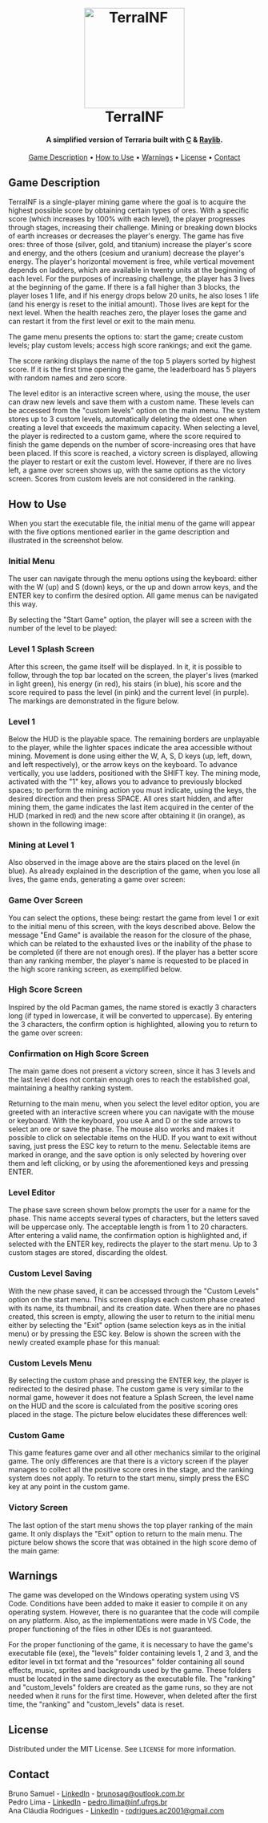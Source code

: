 <h1 align="center">
    <br>
    <img src="https://user-images.githubusercontent.com/97703272/231913688-c90284cf-8a46-471f-94b1-1f9574a49f61.png" alt="TerraINF" width="200">
    <br>
    TerraINF
    <br>
</h1>

<h4 align="center">A simplified version of Terraria built with <a href="https://en.wikipedia.org/wiki/C_(programming_language)" target="_blank">C</a> & <a href="https://www.raylib.com/" target="_blank">Raylib</a>.</h4>

<p align="center">
    <a href="#game-description">Game Description</a> •
    <a href="#how-to-use">How to Use</a> •
    <a href="#warnings">Warnings</a> •
    <a href="#license">License</a> •
    <a href="#contact">Contact</a>
</p>


## Game Description

TerraINF is a single-player mining game where the goal is to acquire the highest possible score by obtaining certain types of ores. With a specific score (which increases by 100% with each level), the player progresses through stages, increasing their challenge. Mining or breaking down blocks of earth increases or decreases the player's energy. The game has five ores: three of those (silver, gold, and titanium) increase the player's score and energy, and the others (cesium and uranium) decrease the player's energy. The player's horizontal movement is free, while vertical movement depends on ladders, which are available in twenty units at the beginning of each level. For the purposes of increasing challenge, the player has 3 lives at the beginning of the game. If there is a fall higher than 3 blocks, the player loses 1 life, and if his energy drops below 20 units, he also loses 1 life (and his energy is reset to the initial amount). Those lives are kept for the next level. When the health reaches zero, the player loses the game and can restart it from the first level or exit to the main menu.

The game menu presents the options to: start the game; create custom levels; play custom levels; access high score rankings; and exit the game. 

The score ranking displays the name of the top 5 players sorted by highest score. If it is the first time opening the game, the leaderboard has 5 players with random names and zero score.

The level editor is an interactive screen where, using the mouse, the user can draw new levels and save them with a custom name. These levels can be accessed from the "custom levels" option on the main menu. The system stores up to 3 custom levels, automatically deleting the oldest one when creating a level that exceeds the maximum capacity. When selecting a level, the player is redirected to a custom game, where the score required to finish the game depends on the number of score-increasing ores that have been placed. If this score is reached, a victory screen is displayed, allowing the player to restart or exit the custom level. However, if there are no lives left, a game over screen shows up, with the same options as the victory screen. Scores from custom levels are not considered in the ranking.


## How to Use

When you start the executable file, the initial menu of the game will appear with the five options mentioned earlier in the game description and illustrated in the screenshot below. 


### Initial Menu

The user can navigate through the menu options using the keyboard: either with the W (up) and S (down) keys, or the up and down arrow keys, and the ENTER key to confirm the desired option. All game menus can be navigated this way.

By selecting the "Start Game" option, the player will see a screen with the number of the level to be played: 


### Level 1 Splash Screen

After this screen, the game itself will be displayed. In it, it is possible to follow, through the top bar located on the screen, the player's lives (marked in light green), his energy (in red), his stairs (in blue), his score and the score required to pass the level (in pink) and the current level (in purple). The markings are demonstrated in the figure below. 


### Level 1

Below the HUD is the playable space. The remaining borders are unplayable to the player, while the lighter spaces indicate the area accessible without mining. Movement is done using either the W, A, S, D keys (up, left, down, and left respectively), or the arrow keys on the keyboard. To advance vertically, you use ladders, positioned with the SHIFT key. The mining mode, activated with the "1" key, allows you to advance to previously blocked spaces; to perform the mining action you must indicate, using the keys, the desired direction and then press SPACE. All ores start hidden, and after mining them, the game indicates the last item acquired in the center of the HUD (marked in red) and the new score after obtaining it (in orange), as shown in the following image: 


### Mining at Level 1

Also observed in the image above are the stairs placed on the level (in blue). As already explained in the description of the game, when you lose all lives, the game ends, generating a game over screen: 


### Game Over Screen

You can select the options, these being: restart the game from level 1 or exit to the initial menu of this screen, with the keys described above. Below the message "End Game" is available the reason for the closure of the phase, which can be related to the exhausted lives or the inability of the phase to be completed (if there are not enough ores). If the player has a better score than any ranking member, the player's name is requested to be placed in the high score ranking screen, as exemplified below. 


### High Score Screen

Inspired by the old Pacman games, the name stored is exactly 3 characters long (if typed in lowercase, it will be converted to uppercase). By entering the 3 characters, the confirm option is highlighted, allowing you to return to the game over screen: 


### Confirmation on High Score Screen

The main game does not present a victory screen, since it has 3 levels and the last level does not contain enough ores to reach the established goal, maintaining a healthy ranking system. 

Returning to the main menu, when you select the level editor option, you are greeted with an interactive screen where you can navigate with the mouse or keyboard. With the keyboard, you use A and D or the side arrows to select an ore or save the phase. The mouse also works and makes it possible to click on selectable items on the HUD. If you want to exit without saving, just press the ESC key to return to the menu. Selectable items are marked in orange, and the save option is only selected by hovering over them and left clicking, or by using the aforementioned keys and pressing ENTER. 


### Level Editor

The phase save screen shown below prompts the user for a name for the phase. This name accepts several types of characters, but the letters saved will be uppercase only. The acceptable length is from 1 to 20 characters. After entering a valid name, the confirmation option is highlighted and, if selected with the ENTER key, redirects the player to the start menu. Up to 3 custom stages are stored, discarding the oldest. 


### Custom Level Saving

With the new phase saved, it can be accessed through the "Custom Levels" option on the start menu. This screen displays each custom phase created with its name, its thumbnail, and its creation date. When there are no phases created, this screen is empty, allowing the user to return to the initial menu either by selecting the "Exit" option (same selection keys as in the initial menu) or by pressing the ESC key. Below is shown the screen with the newly created example phase for this manual: 


### Custom Levels Menu

By selecting the custom phase and pressing the ENTER key, the player is redirected to the desired phase. The custom game is very similar to the normal game, however it does not feature a Splash Screen, the level name on the HUD and the score is calculated from the positive scoring ores placed in the stage. The picture below elucidates these differences well: 


### Custom Game

This game features game over and all other mechanics similar to the original game. The only differences are that there is a victory screen if the player manages to collect all the positive score ores in the stage, and the ranking system does not apply. To return to the start menu, simply press the ESC key at any point in the custom game. 


### Victory Screen

The last option of the start menu shows the top player ranking of the main game. It only displays the "Exit" option to return to the main menu. The picture below shows the score that was obtained in the high score demo of the main game: 


## Warnings

The game was developed on the Windows operating system using VS Code. Conditions have been added to make it easier to compile it on any operating system. However, there is no guarantee that the code will compile on any platform. Also, as the implementations were made in VS Code, the proper functioning of the files in other IDEs is not guaranteed.

For the proper functioning of the game, it is necessary to have the game's executable file (exe), the "levels" folder containing levels 1, 2 and 3, and the editor level in txt format and the "resources" folder containing all sound effects, music, sprites and backgrounds used by the game. These folders must be located in the same directory as the executable file. The "ranking" and "custom_levels" folders are created as the game runs, so they are not needed when it runs for the first time. However, when deleted after the first time, the "ranking" and "custom_levels" data is reset.


## License

Distributed under the MIT License. See `LICENSE` for more information.


## Contact

Bruno Samuel - [LinkedIn](https://www.linkedin.com/in/brunosag/) - brunosag@outlook.com.br
<br>
Pedro Lima - [LinkedIn](https://www.linkedin.com/in/pedro-lubaszewski/) - pedro.llima@inf.ufrgs.br
<br>
Ana Cláudia Rodrigues - [LinkedIn](https://www.linkedin.com/in/ana-cl%C3%A1udia-rodrigues-1b3524221/) - rodrigues.ac2001@gmail.com

